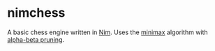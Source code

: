 # nimchess

A basic chess engine written in [Nim](https://nim-lang.org/). Uses the [minimax](https://en.wikipedia.org/wiki/Minimax) algorithm with [alpha-beta pruning](https://en.wikipedia.org/wiki/Alpha%E2%80%93beta_pruning).
